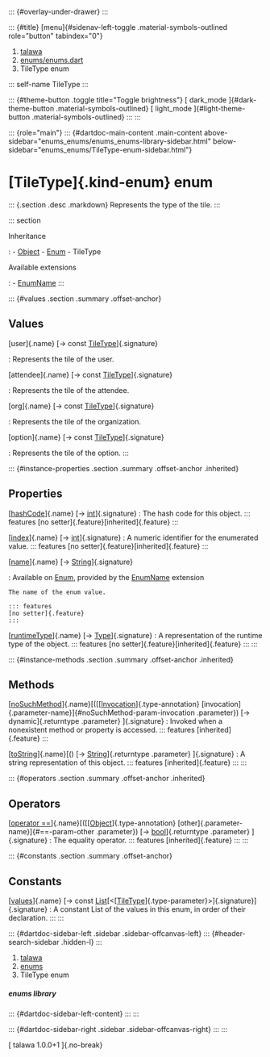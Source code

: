 ::: {#overlay-under-drawer}
:::

::: {#title}
[menu]{#sidenav-left-toggle .material-symbols-outlined role="button"
tabindex="0"}

1.  [talawa](../index.html)
2.  [enums/enums.dart](../enums_enums/)
3.  TileType enum

::: self-name
TileType
:::

::: {#theme-button .toggle title="Toggle brightness"}
[ dark_mode ]{#dark-theme-button .material-symbols-outlined} [
light_mode ]{#light-theme-button .material-symbols-outlined}
:::
:::

::: {role="main"}
::: {#dartdoc-main-content .main-content above-sidebar="enums_enums/enums_enums-library-sidebar.html" below-sidebar="enums_enums/TileType-enum-sidebar.html"}
<div>

# [TileType]{.kind-enum} enum

</div>

::: {.section .desc .markdown}
Represents the type of the tile.
:::

::: section

Inheritance

:   -   [Object](https://api.flutter.dev/flutter/dart-core/Object-class.html)
    -   [Enum](https://api.flutter.dev/flutter/dart-core/Enum-class.html)
    -   TileType

Available extensions

:   -   [EnumName](https://api.flutter.dev/flutter/dart-core/EnumName.html)
:::

::: {#values .section .summary .offset-anchor}
## Values

[user]{.name} [→ const [TileType](../enums_enums/TileType.html)]{.signature}

:   Represents the tile of the user.

[attendee]{.name} [→ const [TileType](../enums_enums/TileType.html)]{.signature}

:   Represents the tile of the attendee.

[org]{.name} [→ const [TileType](../enums_enums/TileType.html)]{.signature}

:   Represents the tile of the organization.

[option]{.name} [→ const [TileType](../enums_enums/TileType.html)]{.signature}

:   Represents the tile of the option.
:::

::: {#instance-properties .section .summary .offset-anchor .inherited}
## Properties

[[hashCode](https://api.flutter.dev/flutter/dart-core/Object/hashCode.html)]{.name} [→ [int](https://api.flutter.dev/flutter/dart-core/int-class.html)]{.signature}
:   The hash code for this object.
    ::: features
    [no setter]{.feature}[inherited]{.feature}
    :::

[[index](https://api.flutter.dev/flutter/dart-core/Enum/index.html)]{.name} [→ [int](https://api.flutter.dev/flutter/dart-core/int-class.html)]{.signature}
:   A numeric identifier for the enumerated value.
    ::: features
    [no setter]{.feature}[inherited]{.feature}
    :::

[[name](https://api.flutter.dev/flutter/dart-core/EnumName/name.html)]{.name} [→ [String](https://api.flutter.dev/flutter/dart-core/String-class.html)]{.signature}

:   Available on
    [Enum](https://api.flutter.dev/flutter/dart-core/Enum-class.html),
    provided by the
    [EnumName](https://api.flutter.dev/flutter/dart-core/EnumName.html)
    extension

    The name of the enum value.

    ::: features
    [no setter]{.feature}
    :::

[[runtimeType](https://api.flutter.dev/flutter/dart-core/Object/runtimeType.html)]{.name} [→ [Type](https://api.flutter.dev/flutter/dart-core/Type-class.html)]{.signature}
:   A representation of the runtime type of the object.
    ::: features
    [no setter]{.feature}[inherited]{.feature}
    :::
:::

::: {#instance-methods .section .summary .offset-anchor .inherited}
## Methods

[[noSuchMethod](https://api.flutter.dev/flutter/dart-core/Object/noSuchMethod.html)]{.name}[([[[Invocation](https://api.flutter.dev/flutter/dart-core/Invocation-class.html)]{.type-annotation} [invocation]{.parameter-name}]{#noSuchMethod-param-invocation .parameter}) [→ dynamic]{.returntype .parameter} ]{.signature}
:   Invoked when a nonexistent method or property is accessed.
    ::: features
    [inherited]{.feature}
    :::

[[toString](https://api.flutter.dev/flutter/dart-core/Object/toString.html)]{.name}[() [→ [String](https://api.flutter.dev/flutter/dart-core/String-class.html)]{.returntype .parameter} ]{.signature}
:   A string representation of this object.
    ::: features
    [inherited]{.feature}
    :::
:::

::: {#operators .section .summary .offset-anchor .inherited}
## Operators

[[operator ==](https://api.flutter.dev/flutter/dart-core/Object/operator_equals.html)]{.name}[([[[Object](https://api.flutter.dev/flutter/dart-core/Object-class.html)]{.type-annotation} [other]{.parameter-name}]{#==-param-other .parameter}) [→ [bool](https://api.flutter.dev/flutter/dart-core/bool-class.html)]{.returntype .parameter} ]{.signature}
:   The equality operator.
    ::: features
    [inherited]{.feature}
    :::
:::

::: {#constants .section .summary .offset-anchor}
## Constants

[[values](../enums_enums/TileType/values-constant.html)]{.name} [→ const [List](https://api.flutter.dev/flutter/dart-core/List-class.html)[\<[[TileType](../enums_enums/TileType.html)]{.type-parameter}\>]{.signature}]{.signature}
:   A constant List of the values in this enum, in order of their
    declaration.
:::
:::

::: {#dartdoc-sidebar-left .sidebar .sidebar-offcanvas-left}
::: {#header-search-sidebar .hidden-l}
:::

1.  [talawa](../index.html)
2.  [enums](../enums_enums/)
3.  TileType enum

##### enums library

::: {#dartdoc-sidebar-left-content}
:::
:::

::: {#dartdoc-sidebar-right .sidebar .sidebar-offcanvas-right}
:::
:::

[ talawa 1.0.0+1 ]{.no-break}
